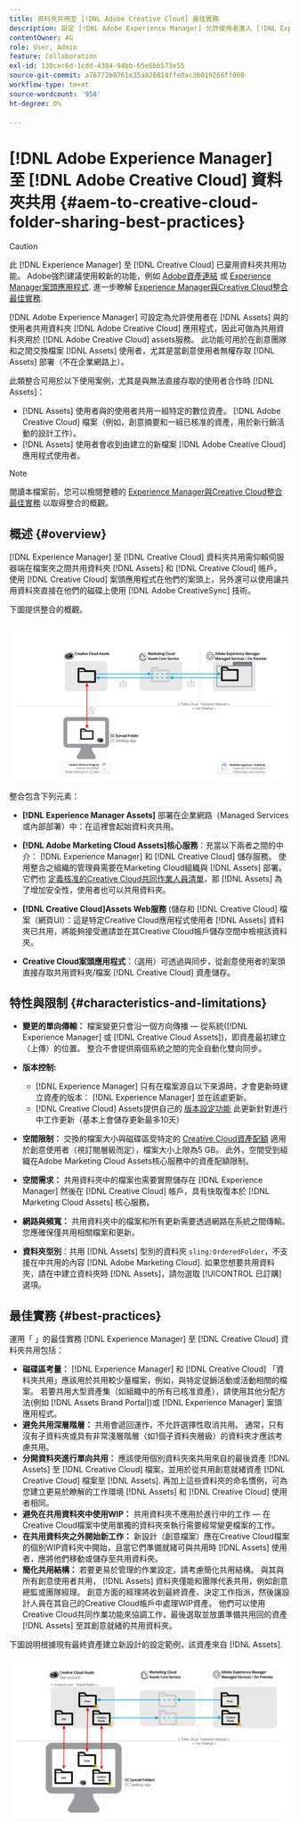 ```yaml
---
title: 資料夾共用至 [!DNL Adobe Creative Cloud] 最佳實務
description: 設定 [!DNL Adobe Experience Manager] 允許使用者進入 [!DNL Experience Manager Assets] 以與Adobe Creative Cloud使用者交換資料夾。
contentOwner: AG
role: User, Admin
feature: Collaboration
exl-id: 130cec6d-1cdd-4304-94bb-65e6bb573e55
source-git-commit: a76772b8761e35a828814ffe0ac3b019266ff008
workflow-type: tm+mt
source-wordcount: '958'
ht-degree: 0%

---
```


# [!DNL Adobe Experience Manager] 至 [!DNL Adobe Creative Cloud] 資料夾共用 {#aem-to-creative-cloud-folder-sharing-best-practices}

>[!CAUTION]
>
>此 [!DNL Experience Manager] 至 [!DNL Creative Cloud] 已棄用資料夾共用功能。 Adobe強烈建議使用較新的功能，例如 [Adobe資產連結](https://helpx.adobe.com/enterprise/admin-guide.html/enterprise/using/adobe-asset-link.ug.html) 或 [Experience Manager案頭應用程式](https://experienceleague.adobe.com/docs/experience-manager-desktop-app/using/using.html). 進一步瞭解 [Experience Manager與Creative Cloud整合最佳實務](/help/assets/aem-cc-integration-best-practices.md).

[!DNL Adobe Experience Manager] 可設定為允許使用者在 [!DNL Assets] 與的使用者共用資料夾 [!DNL Adobe Creative Cloud] 應用程式，因此可做為共用資料夾用於 [!DNL Adobe Creative Cloud] assets服務。 此功能可用於在創意團隊和之間交換檔案 [!DNL Assets] 使用者，尤其是當創意使用者無權存取 [!DNL Assets] 部署（不在企業網路上）。

此類整合可用於以下使用案例，尤其是與無法直接存取的使用者合作時 [!DNL Assets]：

* [!DNL Assets] 使用者與的使用者共用一組特定的數位資產。 [!DNL Adobe Creative Cloud] 檔案（例如，創意摘要和一組已核准的資產，用於新行銷活動的設計工作）。
* [!DNL Assets] 使用者會收到由建立的新檔案 [!DNL Adobe Creative Cloud] 應用程式使用者。

>[!NOTE]
>
>閱讀本檔案前，您可以檢閱整體的 [Experience Manager與Creative Cloud整合最佳實務](/help/assets/aem-cc-integration-best-practices.md) 以取得整合的概觀。

## 概述 {#overview}

[!DNL Experience Manager] 至 [!DNL Creative Cloud] 資料夾共用需仰賴伺服器端在檔案夾之間共用資料夾 [!DNL Assets] 和 [!DNL Creative Cloud] 帳戶。 使用 [!DNL Creative Cloud] 案頭應用程式在他們的案頭上，另外還可以使用讓共用資料夾直接在他們的磁碟上使用 [!DNL Adobe CreativeSync] 技術。

下圖提供整合的概觀。

![chlimage_1-179](assets/chlimage_1-406.png)

整合包含下列元素：

* **[!DNL Experience Manager Assets]** 部署在企業網路（Managed Services或內部部署）中：在這裡會起始資料夾共用。
* **[!DNL Adobe Marketing Cloud Assets]核心服務**：充當以下兩者之間的中介： [!DNL Experience Manager] 和 [!DNL Creative Cloud] 儲存服務。 使用整合之組織的管理員需要在Marketing Cloud組織與 [!DNL Assets] 部署。 它們也 [定義核准的Creative Cloud共同作業人員清單](https://experienceleague.adobe.com/docs/core-services/interface/assets/t-admin-add-cc-user.html)，那 [!DNL Assets] 為了增加安全性，使用者也可以共用資料夾。

* **[!DNL Creative Cloud]Assets Web服務** (儲存和 [!DNL Creative Cloud] 檔案（網頁UI）：這是特定Creative Cloud應用程式使用者 [!DNL Assets] 資料夾已共用，將能夠接受邀請並在其Creative Cloud帳戶儲存空間中檢視該資料夾。
* **Creative Cloud案頭應用程式**：（選用）可透過與同步，從創意使用者的案頭直接存取共用資料夾/檔案 [!DNL Creative Cloud] 資產儲存。

## 特性與限制 {#characteristics-and-limitations}

* **變更的單向傳輸：** 檔案變更只會沿一個方向傳播 — 從系統([!DNL Experience Manager] 或 [!DNL Creative Cloud Assets])，即資產最初建立（上傳）的位置。 整合不會提供兩個系統之間的完全自動化雙向同步。
* **版本控制:**

   * [!DNL Experience Manager] 只有在檔案源自以下來源時，才會更新時建立資產的版本： [!DNL Experience Manager] 並在該處更新。
   * [!DNL Creative Cloud] Assets提供自己的 [版本設定功能](https://helpx.adobe.com/creative-cloud/help/versioning-faq.html) 此更新針對進行中工作更新（基本上會儲存更新最多10天）

* **空間限制：** 交換的檔案大小與磁碟區受特定的 [Creative Cloud資產配額](https://helpx.adobe.com/creative-cloud/kb/file-storage-quota.html) 適用於創意使用者（視訂閱層級而定），檔案大小上限為5 GB。 此外，空間受到組織在Adobe Marketing Cloud Assets核心服務中的資產配額限制。

* **空間需求：** 共用資料夾中的檔案也需要實際儲存在 [!DNL Experience Manager] 然後在 [!DNL Creative Cloud] 帳戶，具有快取復本於 [!DNL Marketing Cloud Assets] 核心服務。
* **網路與頻寬：** 共用資料夾中的檔案和所有更新需要透過網路在系統之間傳輸。 您應確保僅共用相關檔案和更新。
* **資料夾型別**：共用 [!DNL Assets] 型別的資料夾 `sling:OrderedFolder`，不支援在中共用的內容 [!DNL Adobe Marketing Cloud]. 如果您想要共用資料夾，請在中建立資料夾時 [!DNL Assets]，請勿選取 [!UICONTROL 已訂購] 選項。

## 最佳實務 {#best-practices}

運用「 」的最佳實務 [!DNL Experience Manager] 至 [!DNL Creative Cloud] 資料夾共用包括：

* **磁碟區考量：** [!DNL Experience Manager] 和 [!DNL Creative Cloud] 「資料夾共用」應該用於共用較少量檔案，例如，與特定促銷活動或活動相關的檔案。 若要共用大型資產集（如組織中的所有已核准資產），請使用其他分配方法(例如 [!DNL Assets Brand Portal])或 [!DNL Experience Manager] 案頭應用程式。
* **避免共用深層階層：** 共用會遞回運作，不允許選擇性取消共用。 通常，只有沒有子資料夾或具有非常淺層階層（如1個子資料夾層級）的資料夾才應該考慮共用。
* **分開資料夾進行單向共用：** 應該使用個別資料夾來共用來自的最後資產 [!DNL Assets] 至 [!DNL Creative Cloud] 檔案，並用於從共用創意就緒資產 [!DNL Creative Cloud] 檔案至 [!DNL Assets]. 再加上這些資料夾的命名慣例，可為您建立更易於瞭解的工作環境 [!DNL Assets] 和 [!DNL Creative Cloud] 使用者相同。
* **避免在共用資料夾中使用WIP：** 共用資料夾不應用於進行中的工作 — 在Creative Cloud檔案中使用單獨的資料夾來執行需要經常變更檔案的工作。
* **在共用資料夾之外開始新工作：** 新設計（創意檔案）應在Creative Cloud檔案的個別WIP資料夾中開始，且當它們準備就緒可與共用時 [!DNL Assets] 使用者，應將他們移動或儲存至共用資料夾。
* **簡化共用結構：** 若要更易於管理的作業設定，請考慮簡化共用結構。 與其與所有創意使用者共用， [!DNL Assets] 資料夾僅能和團隊代表共用，例如創意總監或團隊經理。 創意方面的經理將收到最終資產、決定工作指派，然後讓設計人員在其自己的Creative Cloud帳戶中處理WIP資產。 他們可以使用Creative Cloud共同作業功能來協調工作，最後選取並放置準備共用回的資產 [!DNL Assets] 至其創意就緒的共用資料夾。

下圖說明根據現有最終資產建立新設計的設定範例，該資產來自 [!DNL Assets].

![chlimage_1-180](assets/chlimage_1-407.png)
